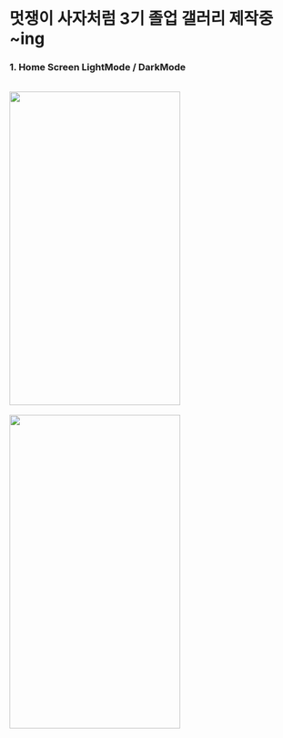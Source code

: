 # 멋쟁이 사자처럼 3기 졸업 갤러리 제작중 ~ing

### 1. Home Screen LightMode / DarkMode
<br/>
<img src="https://github.com/kangciu/SwiftUI_Study/assets/112779139/85783594-55ba-4b55-8f59-7f71992b7017)https://github.com/kangciu/SwiftUI_Study/assets/112779139/85783594-55ba-4b55-8f59-7f71992b7017.png" width="300" height="550"/>
<br/>
<br/>
<img src="https://github.com/kangciu/SwiftUI_Study/assets/112779139/68382891-f3bd-4d9d-95bc-c8b8a4ab56d4.png" width="300" height="550"/>
